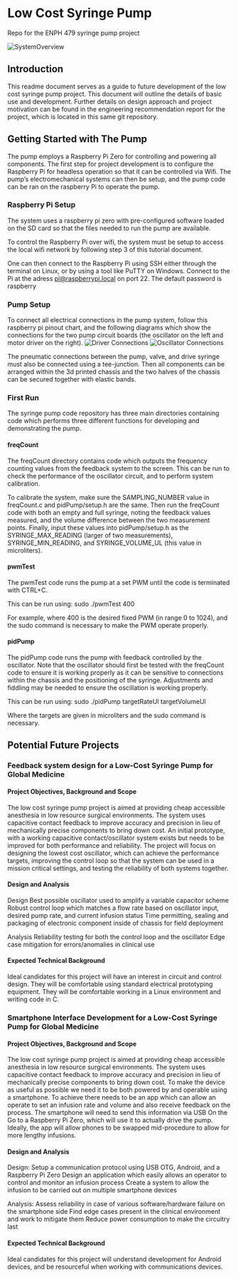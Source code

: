 # Low Cost Syringe Pump
Repo for the ENPH 479 syringe pump project

![SystemOverview](https://raw.githubusercontent.com/akshivbansal/Low-Cost-Syringe-Pump/documentation/documentation/figures/System%20Overview.png)

## Introduction
This readme document serves as a guide to future development of the low cost syringe pump project. This document will outline the details of basic use and development. Further details on design approach and project motivation can be found in the engineering recommendation report for the project, which is located in this same git repository. 

## Getting Started with The Pump
The pump employs a Raspberry Pi Zero for controlling and powering all components. The first step for project development is to configure the Raspberry Pi for headless operation so that it can be controlled via Wifi. The pump’s electromechanical systems can then be setup, and the pump code can be ran on the raspberry Pi to operate the pump.

### Raspberry Pi Setup
The system uses a raspberry pi zero with pre-configured software loaded on the SD card so that the files needed to run the pump are available. 

To control the Raspberry Pi over wifi, the system must be setup to access the local wifi network by following step 3 of this tutorial document.

One can then connect to the Raspberry Pi using SSH either through the terminal on Linux, or by using a tool like PuTTY on Windows. Connect to the Pi at the adress pi@raspberrypi.local on port 22. The default password is raspberry

### Pump Setup
To connect all electrical connections in the pump system, follow this raspberry pi pinout chart, and the following diagrams which show the connections for the two pump circuit boards (the oscillator on the left and motor driver on the right).
![Driver Connections](https://raw.githubusercontent.com/akshivbansal/Low-Cost-Syringe-Pump/documentation/documentation/figures/Driver%20Connections.png)
![Oscillator Connections](https://raw.githubusercontent.com/akshivbansal/Low-Cost-Syringe-Pump/documentation/documentation/figures/Oscillator%20Connections.jpg)

The pneumatic connections between the pump, valve, and drive syringe must also be connected using a tee-junction. Then all components can be arranged within the 3d printed chassis and the two halves of the chassis can be secured together with elastic bands. 

### First Run
The syringe pump code repository has three main directories containing code which performs three different functions for developing and demonstrating the pump.

#### freqCount
The freqCount directory contains code which outputs the frequency counting values from the feedback system to the screen. This can be run to check the performance of the oscillator circuit, and to perform system calibration. 

To calibrate the system, make sure the SAMPLING_NUMBER value in freqCount.c and pidPump/setup.h are the same. Then run the freqCount code with both an empty and full syringe, noting the feedback values measured, and the volume difference between the two measurement points. Finally, input these values into pidPump/setup.h as the SYRINGE_MAX_READING (larger of two measurements), SYRINGE_MIN_READING, and SYRINGE_VOLUME_UL (this value in microliters).

#### pwmTest

The pwmTest code runs the pump at a set PWM until the code is terminated with CTRL+C.

This can be run using: sudo ./pwmTest 400

For example, where 400 is the desired fixed PWM (in range 0 to 1024), and the sudo command is necessary to make the PWM operate properly.

#### pidPump

The pidPump code runs the pump with feedback controlled by the oscillator. Note that the oscillator should first be tested with the freqCount code to ensure it is working properly as it can be sensitive to connections within the chassis and the positioning of the syringe. Adjustments and fiddling may be needed to ensure the oscillation is working properly.

This can be run using: sudo ./pidPump targetRateUl targetVolumeUl

Where the targets are given in microliters and the sudo command is necessary.

## Potential Future Projects 

### Feedback system design for a Low-Cost Syringe Pump for Global Medicine

#### Project Objectives, Background and Scope
The low cost syringe pump project is aimed at providing cheap accessible anesthesia in low resource surgical environments. The system uses capacitive contact feedback to improve accuracy and precision in lieu of mechanically precise components to bring down cost. An initial prototype, with a working capacitive contact/oscillator system exists but needs to be improved for both performance and reliability. The project will focus on designing the lowest cost oscillator, which can achieve the performance targets, improving the control loop so that the system can be used in a mission critical settings, and testing the reliability of both systems together. 

#### Design and Analysis
Design
Best possible oscillator used to amplify a variable capacitor scheme
Robust control loop which matches a flow rate based on oscillator input, desired pump rate, and current infusion status
Time permitting, sealing and packaging of electronic component inside of chassis for field deployment

Analysis
Reliability testing for both the control loop and the oscillator 
Edge case mitigation for errors/anomalies in clinical use

#### Expected Technical Background
Ideal candidates for this project will have an interest in circuit and control design. They will be comfortable using standard electrical prototyping equipment. They will be comfortable working in a Linux environment and writing code in C. 

### Smartphone Interface Development for a Low-Cost Syringe Pump for Global Medicine

#### Project Objectives, Background and Scope
The low cost syringe pump project is aimed at providing cheap accessible anesthesia in low resource surgical environments. The system uses capacitive contact feedback to improve accuracy and precision in lieu of mechanically precise components to bring down cost. To make the device as useful as possible we need it to be both powered by and operable using a smartphone. To achieve there needs to be an app which can allow an operate to set an infusion rate and volume and also receive feedback on the process. The smartphone will need to send this information via USB On the Go to a Raspberry Pi Zero, which will use it to actually drive the pump. Ideally, the app will allow phones to be swapped mid-procedure to allow for more lengthy infusions.

#### Design and Analysis
Design:
Setup a communication protocol using USB OTG, Android, and a Raspberry Pi Zero
Design an application which easily allows an operator to control and monitor an infusion process 
Create a system to allow the infusion to be carried out on multiple smartphone devices 

Analysis:
Assess reliability in case of various software/hardware failure on the smartphone side
Find edge cases present in the clinical environment and work to mitigate them
Reduce power consumption to make the circuitry last

#### Expected Technical Background
Ideal candidates for this project will understand development for Android devices, and be resourceful when working with communications devices.
